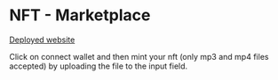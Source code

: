 # NFT - Marketplace
[Deployed website](https://shoydon-music-video-player.netlify.app/)

Click on connect wallet and then mint your nft (only mp3 and mp4 files accepted)  by uploading the file to the input field. 
